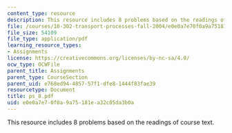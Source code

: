 ```yaml
---
content_type: resource
description: This resource includes 8 problems based on the readings of course text.
file: /courses/10-302-transport-processes-fall-2004/e0e0a7e70f0a9a75181ea32c05da3b0a_ps_8.pdf
file_size: 54109
file_type: application/pdf
learning_resource_types:
- Assignments
license: https://creativecommons.org/licenses/by-nc-sa/4.0/
ocw_type: OCWFile
parent_title: Assignments
parent_type: CourseSection
parent_uid: e768ed94-4857-57f1-dfe8-1444f83fae39
resourcetype: Document
title: ps_8.pdf
uid: e0e0a7e7-0f0a-9a75-181e-a32c05da3b0a
---
```

This resource includes 8 problems based on the readings of course text.